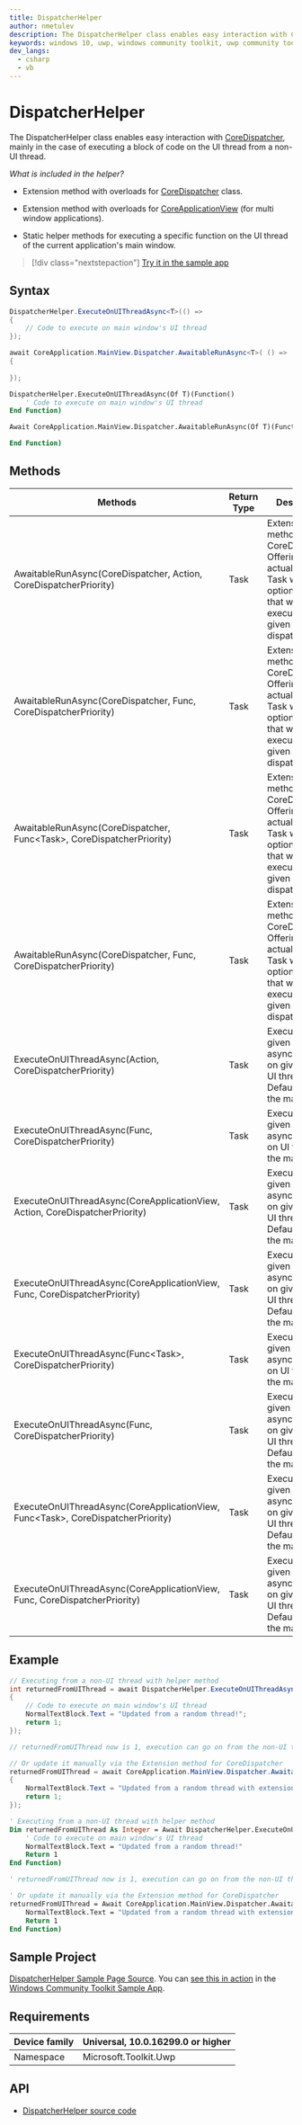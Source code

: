 ```yaml
---
title: DispatcherHelper
author: nmetulev
description: The DispatcherHelper class enables easy interaction with CoreDispatcher, mainly in the case of executing a block of code on the UI thread from a non-UI thread.
keywords: windows 10, uwp, windows community toolkit, uwp community toolkit, uwp toolkit, DispatcherHelper
dev_langs:
  - csharp
  - vb
---
```


# DispatcherHelper

The DispatcherHelper class enables easy interaction with [CoreDispatcher](https://msdn.microsoft.com/library/windows/apps/windows.ui.core.coredispatcher.aspx), mainly in the case of executing a block of code on the UI thread from a non-UI thread.

_What is included in the helper?_

- Extension method with overloads for [CoreDispatcher](https://msdn.microsoft.com/library/windows/apps/windows.ui.core.coredispatcher.aspx) class.

- Extension method with overloads for [CoreApplicationView](https://msdn.microsoft.com/library/windows/apps/windows.applicationmodel.core.coreapplicationview.aspx) (for multi window applications).

- Static helper methods for executing a specific function on the UI thread of the current application's main window.

> [!div class="nextstepaction"]
> [Try it in the sample app](uwpct://Helpers?sample=DispatcherHelper)

## Syntax

```csharp
DispatcherHelper.ExecuteOnUIThreadAsync<T>(() =>
{
    // Code to execute on main window's UI thread
});

await CoreApplication.MainView.Dispatcher.AwaitableRunAsync<T>( () =>
{
    
});
```

```vb
DispatcherHelper.ExecuteOnUIThreadAsync(Of T)(Function()
    ' Code to execute on main window's UI thread
End Function)

Await CoreApplication.MainView.Dispatcher.AwaitableRunAsync(Of T)(Function()

End Function)
```

## Methods

|                                      Methods                                       | Return Type |                                                                Description                                                                |
|------------------------------------------------------------------------------------|-------------|-------------------------------------------------------------------------------------------------------------------------------------------|
|         AwaitableRunAsync(CoreDispatcher, Action, CoreDispatcherPriority)          |    Task     | Extension method for CoreDispatcher. Offering an actual awaitable Task with optional result that will be executed on the given dispatcher |
|          AwaitableRunAsync(CoreDispatcher, Func, CoreDispatcherPriority)           |    Task     | Extension method for CoreDispatcher. Offering an actual awaitable Task with optional result that will be executed on the given dispatcher |
|      AwaitableRunAsync(CoreDispatcher, Func<Task<T>>, CoreDispatcherPriority)      |   Task<T>   | Extension method for CoreDispatcher. Offering an actual awaitable Task with optional result that will be executed on the given dispatcher |
|          AwaitableRunAsync(CoreDispatcher, Func, CoreDispatcherPriority)           |   Task<T>   | Extension method for CoreDispatcher. Offering an actual awaitable Task with optional result that will be executed on the given dispatcher |
|               ExecuteOnUIThreadAsync(Action, CoreDispatcherPriority)               |    Task     |                    Execute the given function asynchronously on given view's UI thread. Default view is the main view                     |
|                ExecuteOnUIThreadAsync(Func, CoreDispatcherPriority)                |    Task     |                                  Execute the given function asynchronously on UI thread of the main view                                  |
|    ExecuteOnUIThreadAsync(CoreApplicationView, Action, CoreDispatcherPriority)     |    Task     |                    Execute the given function asynchronously on given view's UI thread. Default view is the main view                     |
|     ExecuteOnUIThreadAsync(CoreApplicationView, Func, CoreDispatcherPriority)      |    Task     |                    Execute the given function asynchronously on given view's UI thread. Default view is the main view                     |
|           ExecuteOnUIThreadAsync(Func<Task<T>>, CoreDispatcherPriority)            |   Task<T>   |                                  Execute the given function asynchronously on UI thread of the main view                                  |
|              ExecuteOnUIThreadAsync(Func<T>, CoreDispatcherPriority)               |   Task<T>   |                    Execute the given function asynchronously on given view's UI thread. Default view is the main view                     |
| ExecuteOnUIThreadAsync(CoreApplicationView, Func<Task<T>>, CoreDispatcherPriority) |   Task<T>   |                    Execute the given function asynchronously on given view's UI thread. Default view is the main view                     |
|     ExecuteOnUIThreadAsync(CoreApplicationView, Func, CoreDispatcherPriority)      |   Task<T>   |                    Execute the given function asynchronously on given view's UI thread. Default view is the main view                     |

## Example

```csharp
// Executing from a non-UI thread with helper method
int returnedFromUIThread = await DispatcherHelper.ExecuteOnUIThreadAsync<int>(() =>
{
    // Code to execute on main window's UI thread
    NormalTextBlock.Text = "Updated from a random thread!";
    return 1;
});

// returnedFromUIThread now is 1, execution can go on from the non-UI thread

// Or update it manually via the Extension method for CoreDispatcher
returnedFromUIThread = await CoreApplication.MainView.Dispatcher.AwaitableRunAsync<int>(() =>
{
    NormalTextBlock.Text = "Updated from a random thread with extension method!";
    return 1;
});
```

```vb
' Executing from a non-UI thread with helper method
Dim returnedFromUIThread As Integer = Await DispatcherHelper.ExecuteOnUIThreadAsync(Of Integer)(Function()
    ' Code to execute on main window's UI thread
    NormalTextBlock.Text = "Updated from a random thread!"
    Return 1
End Function)

' returnedFromUIThread now is 1, execution can go on from the non-UI thread

' Or update it manually via the Extension method for CoreDispatcher
returnedFromUIThread = Await CoreApplication.MainView.Dispatcher.AwaitableRunAsync(Of Integer)(Function()
    NormalTextBlock.Text = "Updated from a random thread with extension method!"
    Return 1
End Function)
```

## Sample Project

[DispatcherHelper Sample Page Source](https://github.com/Microsoft/WindowsCommunityToolkit//tree/master/Microsoft.Toolkit.Uwp.SampleApp/SamplePages/DispatcherHelper). You can [see this in action](uwpct://Helpers?sample=DispatcherHelper) in the [Windows Community Toolkit Sample App](https://aka.ms/uwptoolkitapp).

## Requirements

| Device family | Universal, 10.0.16299.0 or higher |
| --- | --- |
| Namespace | Microsoft.Toolkit.Uwp |

## API

* [DispatcherHelper source code](https://github.com/Microsoft/WindowsCommunityToolkit//blob/master/Microsoft.Toolkit.Uwp/Helpers/DispatcherHelper.cs)
